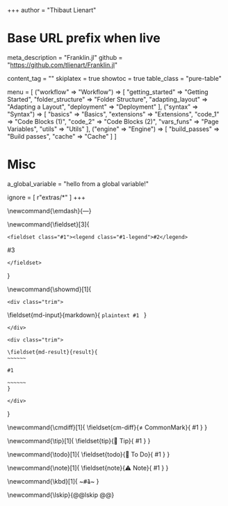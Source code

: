 +++
author = "Thibaut Lienart"

# Base URL prefix when live
meta_description = "Franklin.jl"
github = "https://github.com/tlienart/Franklin.jl"

content_tag = ""
skiplatex   = true
showtoc     = true
table_class = "pure-table"

menu = [
    ("workflow" => "Workflow") => [
        "getting_started"  => "Getting Started",
        "folder_structure" => "Folder Structure",
        "adapting_layout"  => "Adapting a Layout",
        "deployment"       => "Deployment"
    ],
    ("syntax" => "Syntax") => [
        "basics"     => "Basics",
        "extensions" => "Extensions",
        "code_1"     => "Code Blocks (1)",
        "code_2"     => "Code Blocks (2)",
        "vars_funs"  => "Page Variables",
        "utils"      => "Utils" 
    ],
    ("engine" => "Engine") => [
        "build_passes" => "Build passes",
        "cache"        => "Cache"
    ]
]

# Misc

a_global_variable = "hello from a global variable!"

ignore = [
  r"extras/*"
]
+++

<!-- GLOBAL REFERENCES -->

[juliaweb]: https://julialang.org
[Pure.css]: https://purecss.io/
[hljs]: https://highlightjs.org/
[katex]: https://katex.org/
[mathjax]: https://www.mathjax.org/
[pycall]: https://github.com/JuliaPy/PyCall.jl
[rcall]: https://github.com/JuliaInterop/RCall.jl
[dataframes]: https://github.com/JuliaData/DataFrames.jl
[bootstrap]: https://getbootstrap.com/
[franklin-repo]: https://github.com/tlienart/Franklin.jl
[liveserver]: https://github.com/tlienart/LiveServer.jl

[page vars]: /syntax/vars+funs/
[code eval]: /syntax/code/
[hfuns]: /syntax/vars+funs/
[hfun]: /syntax/vars+funs/

[GA]: https://docs.github.com/en/actions

<!-- GLOBAL COMMANDS -->

\newcommand{\emdash}{&#8212;}

\newcommand{\fieldset}[3]{
  ~~~
  <fieldset class="#1"><legend class="#1-legend">#2</legend>
  ~~~
  #3
  ~~~
  </fieldset>
  ~~~
}

<!--
  Show markdown + what it looks like in a box
-->
\newcommand{\showmd}[1]{
  ~~~
  <div class="trim">
  ~~~
  \fieldset{md-input}{markdown}{
    `````plaintext
    #1
    `````
  }
  ~~~
  </div>
  ~~~
  <!--
  XXX keep extra line skip otherwise the blockquote and the
  showmd environment blend and it's ugly!
   -->
  ~~~
  <div class="trim">
  ~~~
    \fieldset{md-result}{result}{
    ~~~~~~

    #1

    ~~~~~~
    }
  ~~~
  </div>
  ~~~
}

<!--
  Note about difference with CommonMark
-->
\newcommand{\cmdiff}[1]{
  \fieldset{cm-diff}{&ne; CommonMark}{
    #1
  }
}

<!--
  Tip
-->
\newcommand{\tip}[1]{
  \fieldset{tip}{🚀 Tip}{
    #1
  }
}

<!--
 Todo
-->
\newcommand{\todo}[1]{
  \fieldset{todo}{🚧 To Do}{
    #1
  }
}

<!--
 Note
-->
\newcommand{\note}[1]{
  \fieldset{note}{⚠️ Note}{
    #1
  }
}


\newcommand{\kbd}[1]{ ~~~<kbd>#1</kbd>~~~ }

\newcommand{\lskip}{@@lskip @@}